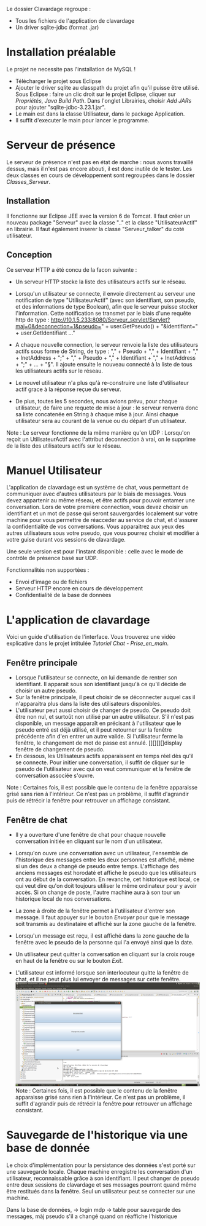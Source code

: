 Le dossier Clavardage regroupe :

* Tous les fichiers de l'application de clavardage
* Un driver sqlite-jdbc (format .jar)

# Installation préalable

Le projet ne necessite pas l'installation de MySQL !

* Télécharger le projet sous Eclipse
* Ajouter le driver sqlite au classpath du projet afin qu'il puisse être utilisé. Sous Eclipse : faire un clic droit sur le projet Eclipse, cliquer sur *Propriétés*, *Java Build Path*. Dans l'onglet Librairies, choisir *Add JARs* pour ajouter "sqlite-jdbc-3.23.1.jar".
* Le main est dans la classe Utilisateur, dans le package Application.
* Il suffit d'executer le main pour lancer le programme. 

# Serveur de présence

Le serveur de présence n'est pas en état de marche : nous avons travaillé dessus, mais il n'est pas encore abouti, il est donc inutile de le tester. Les deux classes en cours de développement sont regroupées dans le dossier *Classes_Serveur*.

## Installation

Il fonctionne sur Eclipse JEE avec la version 6 de Tomcat.
Il faut créer un nouveau package "Serveur" avec la classe ".." et la classe "UtilisateurActif" en librairie.
Il faut également inserer la classe "Serveur_talker" du coté utilisateur.

 ## Conception
 
 Ce serveur HTTP a été concu de la facon suivante : 
 
* Un serveur HTTP stocke la liste des utilisateurs actifs sur le réseau.
 
* Lorsqu'un utilisateur se connecte, il envoie directement au serveur une notification de type "UtilisateurActif" (avec son identifiant, son pseudo, et des informations de type Boolean), afin que le serveur puisse stocker l'information. Cette notification se transmet par le biais d'une requête http de type : 
 http://10.1.5.233:8080/Serveur_servlet/Servlet?maj=0&deconnection=1&pseudo=" + user.GetPseudo() + "&identifiant=" + user.GetIdentifiant ..."
 
* A chaque nouvelle connection, le serveur renvoie la liste des utilisateurs actifs sous forme de  String, de type : 
"," + Pseudo + "," + Identifiant + "," + InetAddress + ";" +  "," + Pseudo + "," + Identifiant + "," + InetAddress + ";"  + ... + "§". Il ajoute ensuite le nouveau connecté à la liste de tous les utilisateurs actifs sur le réseau.
 
* Le nouvel utilisateur n'a plus qu'à re-construire une liste d'utilisateur actif grace à la réponse reçue du serveur.
 
* De plus, toutes les 5 secondes, nous avions prévu, pour chaque utilisateur, de faire une requete de mise à jour : le serveur renverra donc sa liste concatenée en String à chaque mise à jour. Ainsi chaque utilisateur sera au courant de la venue ou du départ d'un utilisateur.
 
Note : 
Le serveur fonctionne de la même manière qu'en UDP : Lorsqu'on reçoit un UtilisateurActif avec l'attribut deconnection à vrai, on le supprime de la liste des utilisateurs actifs sur le réseau.

# Manuel Utilisateur

L'application de clavardage est un système de chat, vous permettant de communiquer avec d'autres utilisateurs par le biais de messages. Vous devez appartenir au même réseau, et être actifs pour pouvoir entamer une conversation.
Lors de votre première connection, vous devez choisir un identifiant et un mot de passe qui seront sauvergardés localement sur votre machine pour vous permettre de réacceder au service de chat, et d'assurer la confidentialité de vos conversations.
Vous apparaitrez aux yeux des autres utilisateurs sous votre pseudo, que vous pourrez choisir et modifier à votre guise durant vos sessions de clavardage.

Une seule version est pour l'instant disponible : celle avec le mode de contrôle de présence basé sur UDP.

Fonctionnalités non supportées :
* Envoi d'image ou de fichiers
* Serveur HTTP encore en cours de développement 
* Confidentialité de la base de données

# L'application de clavardage

Voici un guide d'utilisation de l'interface.
Vous trouverez une vidéo explicative dans le projet intitulée *Tutoriel Chat - Prise_en_main*.

## Fenêtre principale

* Lorsque l'utilisateur se connecte, on lui demande de rentrer son identifiant. Il apparait sous son identifiant jusqu'à ce qu'il décide de choisir un autre pseudo.
* Sur la fenêtre principale, il peut choisir de se déconnecter auquel cas il n'apparaitra plus dans la liste des utilisateurs disponibles.
* L'utilisateur peut aussi choisir de changer de pseudo. Ce pseudo doit être non nul, et surtoût non utilisé par un autre utilisateur. S'il n'est pas disponible, un message apparaît en précisant à l'utilisateur que le pseudo entré est déjà utilisé, et il peut retourner sur la fenêtre précédente afin d'en entrer un autre valide. Si l'utilisateur ferme la fenêtre, le changement de mot de passe est annulé.
[][][][]display fenêtre de changement de pseudo.
* En dessous, les Utilisateurs actifs apparaissent en temps réel dès qu'il se connecte. Pour initier une conversation, il suffit de cliquer sur le pseudo de l'utilisateur avec qui on veut communiquer et la fenêtre de conversation associée s'ouvre.

Note :
Certaines fois, il est possible que le contenu de la fenêtre apparaisse grisé sans rien à l'intérieur. Ce n'est pas un problème, il suffit d'agrandir puis de rétrécir la fenêtre pour retrouver un affichage consistant.

## Fenêtre de chat

* Il y a ouverture d'une fenêtre de chat pour chaque nouvelle conversation initiée en cliquant sur le nom d'un utilisateur.

* Lorsqu'on ouvre une conversation avec un utilisateur, l'ensemble de l'historique des messages entre les deux personnes est affiché, même si un des deux a changé de pseudo entre temps. L'affichage des anciens messages est horodaté et affiche le pseudo que les utilisateurs ont au début de la conversation. En revanche, cet historique est local, ce qui veut dire qu'on doit toujours utiliser le même ordinateur pour y avoir accès. Si on change de poste, l'autre machine aura à son tour un historique local de nos conversations.

* La zone à droite de la fenêtre permet à l'utilisateur d'entrer son message. Il faut appuyer sur le bouton *Envoyer* pour que le message soit transmis au destinataire et affiché sur la zone gauche de la fenêtre.

* Lorsqu'un message est reçu, il est affiché dans la zone gauche de la fenêtre avec le pseudo de la personne qui l'a envoyé ainsi que la date.

* Un utilisateur peut quitter la conversation en cliquant sur la croix rouge en haut de la fenêtre ou sur le bouton *Exit*.

* L'utilisateur est informé lorsque son interlocuteur quitte la fenêtre de chat, et il ne peut plus lui envoyer de messages sur cette fenêtre.
![image](50263916_362412687879709_3217413572560683008_n.png)
Note :
Certaines fois, il est possible que le contenu de la fenêtre apparaisse grisé sans rien à l'intérieur. Ce n'est pas un problème, il suffit d'agrandir puis de rétrécir la fenêtre pour retrouver un affichage consistant.

# Sauvegarde de l'historique via une base de donnée

Le choix d'implémentation pour la persistance des données s'est porté sur une sauvegarde locale. Chaque machine enregistre les conversation d'un utilisateur, reconnaissable grâce à son identifiant. Il peut changer de pseudo entre deux sessions de clavardage et ses messages pourront quand même être restitués dans la fenêtre. Seul un utilisateur peut se connecter sur une machine.

Dans la base de données,
-> login mdp
-> table pour sauvegarde des messages, màj pseudo s'il a changé quand on réaffiche l'historique
